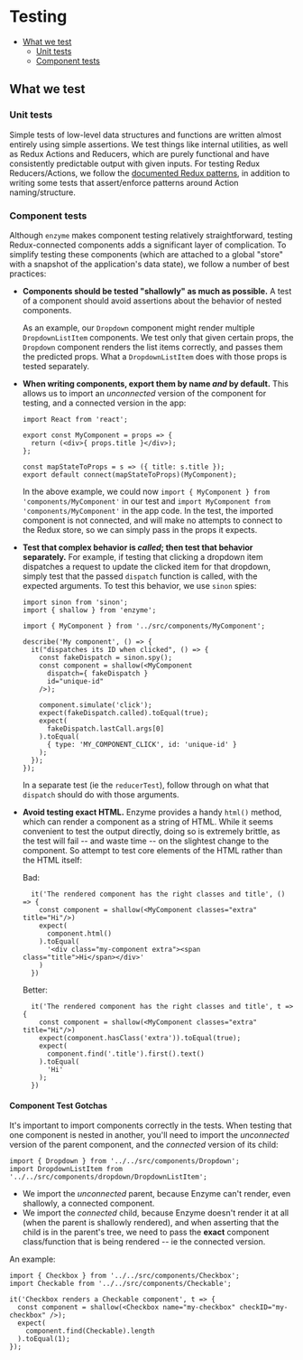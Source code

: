 # Testing

- [What we test](#what-we-test)
  + [Unit tests](#unit-tests)
  + [Component tests](#component-tests)

## What we test

### Unit tests

Simple tests of low-level data structures and functions are written almost
entirely using simple assertions. We test things like internal utilities, as well
as Redux Actions and Reducers, which are purely functional and have consistently
predictable output with given inputs. For testing Redux Reducers/Actions, we
follow
the
[documented Redux patterns](http://redux.js.org/docs/recipes/WritingTests.html),
in addition to writing some tests that assert/enforce patterns around Action
naming/structure.

### Component tests

Although `enzyme` makes component testing relatively straightforward, testing
Redux-connected components adds a significant layer of complication. To simplify
testing these components (which are attached to a global "store" with a snapshot
of the application's data state), we follow a number of best practices:

- **Components should be tested "shallowly" as much as possible.** A test of a
  component should avoid assertions about the behavior of nested components.

  As an example, our `Dropdown` component might render multiple `DropdownListItem`
  components. We test only that given certain props, the `Dropdown` component
  renders the list items correctly, and passes them the predicted props. What a
  `DropdownListItem` does with those props is tested separately.

- **When writing components, export them by name *and* by default.** This allows
  us to import an *unconnected* version of the component for testing, and a
  connected version in the app:

  ```
  import React from 'react';

  export const MyComponent = props => {
    return (<div>{ props.title }</div>);
  };

  const mapStateToProps = s => ({ title: s.title });
  export default connect(mapStateToProps)(MyComponent);
  ```

  In the above example, we could now `import { MyComponent } from
  'components/MyComponent'` in our test and `import MyComponent from
  'components/MyComponent'` in the app code. In the test, the imported component
  is not connected, and will make no attempts to connect to the Redux store, so
  we can simply pass in the props it expects.

- **Test that complex behavior is *called*; then test that behavior
  separately.** For example, if testing that clicking a dropdown item dispatches
  a request to update the clicked item for that dropdown, simply test that the
  passed `dispatch` function is called, with the expected arguments. To test
  this behavior, we use `sinon` spies:

  ```
  import sinon from 'sinon';
  import { shallow } from 'enzyme';

  import { MyComponent } from '../src/components/MyComponent';

  describe('My component', () => {
    it("dispatches its ID when clicked", () => {
      const fakeDispatch = sinon.spy();
      const component = shallow(<MyComponent
        dispatch={ fakeDispatch }
        id="unique-id"
      />);

      component.simulate('click');
      expect(fakeDispatch.called).toEqual(true);
      expect(
        fakeDispatch.lastCall.args[0]
      ).toEqual(
        { type: 'MY_COMPONENT_CLICK', id: 'unique-id' }
      );
    });
  });
  ```

  In a separate test (ie the `reducerTest`), follow through on what that
  `dispatch` should do with those arguments.

- **Avoid testing exact HTML.** Enzyme provides a handy `html()` method, which
  can render a component as a string of HTML. While it seems convenient to test
  the output directly, doing so is extremely brittle, as the test will fail --
  and waste time -- on the slightest change to the component. So attempt to test
  core elements of the HTML rather than the HTML itself:

  Bad:

  ```
    it('The rendered component has the right classes and title', () => {
      const component = shallow(<MyComponent classes="extra" title="Hi"/>)
      expect(
        component.html()
      ).toEqual(
        '<div class="my-component extra"><span class="title">Hi</span></div>'
      )
    })
  ```

  Better:

  ```
    it('The rendered component has the right classes and title', t => {
      const component = shallow(<MyComponent classes="extra" title="Hi"/>)
      expect(component.hasClass('extra')).toEqual(true);
      expect(
        component.find('.title').first().text()
      ).toEqual(
        'Hi'
      );
    })
  ```

#### Component Test Gotchas

It's important to import components correctly in the tests. When testing that
one component is nested in another, you'll need to import the *unconnected*
version of the parent component, and the *connected* version of its child:

```
import { Dropdown } from '../../src/components/Dropdown';
import DropdownListItem from '../../src/components/dropdown/DropdownListItem';
```

- We import the *unconnected* parent, because Enzyme can't render, even
  shallowly, a connected component.
- We import the *connected* child, because Enzyme doesn't render it at all (when
  the parent is shallowly rendered), and when asserting that the child is in the
  parent's tree, we need to pass the **exact** component class/function that is
  being rendered -- ie the connected version.

An example:

```
import { Checkbox } from '../../src/components/Checkbox';
import Checkable from '../../src/components/Checkable';

it('Checkbox renders a Checkable component', t => {
  const component = shallow(<Checkbox name="my-checkbox" checkID="my-checkbox" />);
  expect(
    component.find(Checkable).length
  ).toEqual(1);
});
```
